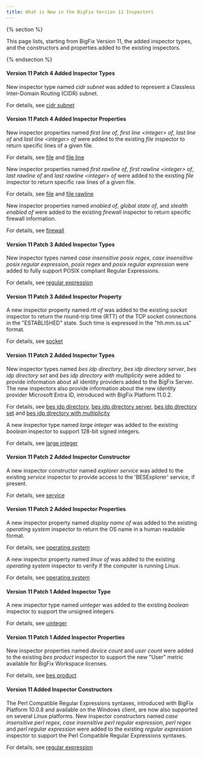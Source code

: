 ```yaml
---
title: What is New in the BigFix Version 11 Inspectors
---
```


{% section %}

This page lists, starting from BigFix Version 11, the added inspector types, and the constructors and properties added to the existing inspectors.

{% endsection %}

#### Version 11 Patch 4 Added Inspector Types

New inspector type named *cidr subnet* was added to represent a Classless Inter-Domain Routing (CIDR) subnet.

For details, see [cidr subnet](https://developer.bigfix.com/relevance/reference/cidr-subnet.html)

#### Version 11 Patch 4 Added Inspector Properties

New inspector properties named *first line of*, *first line &lt;integer&gt; of*, *last line of* and *last line &lt;integer&gt; of* were added to the existing *file* inspector to return specific lines of a given file.

For details, see [file](https://developer.bigfix.com/relevance/reference/file.html) and [file line](https://developer.bigfix.com/relevance/reference/file-line.html)

New inspector properties named *first rawline of*, *first rawline &lt;integer&gt; of*, *last rawline of* and *last rawline &lt;integer&gt; of* were added to the existing *file* inspector to return specific raw lines of a given file.

For details, see [file](https://developer.bigfix.com/relevance/reference/file.html) and [file rawline](https://developer.bigfix.com/relevance/reference/file-rawline.html)

New inspector properties named *enabled of*, *global state of*, and *stealth enabled of* were added to the existing *firewall* inspector to return specific firewall information.

For details, see [firewall](https://developer.bigfix.com/relevance/reference/firewall.html)

#### Version 11 Patch 3 Added Inspector Types

New inspector types named *case insensitive posix regex*, *case insensitive posix regular expression*, *posix regex* and *posix regular expression* were added to fully support POSIX compliant Regular Expressions.

For details, see [regular expression](https://developer.bigfix.com/relevance/reference/regular-expression.html)

#### Version 11 Patch 3 Added Inspector Property

A new inspector property named *rtt of* was added to the existing *socket* inspector to return the round-trip time (RTT) of the TCP socket connections in the "ESTABLISHED" state. Such time is expressed in the "hh.mm.ss.us" format.

For details, see [socket](https://developer.bigfix.com/relevance/reference/socket.html)

#### Version 11 Patch 2 Added Inspector Types

New inspector types named *bes idp directory*, *bes idp directory server*, *bes idp directory set* and *bes idp directory with multiplicity* were added to provide information about all identity providers added to the BigFix Server. The new inspectors also provide information about the new identity provider Microsoft Entra ID, introduced with BigFix Platform 11.0.2.

For details, see [bes idp directory](https://developer.bigfix.com/relevance/reference/bes-idp-directory.html), [bes idp directory server](https://developer.bigfix.com/relevance/reference/bes-idp-directory-server.html), [bes idp directory set](https://developer.bigfix.com/relevance/reference/bes-idp-directory-set.html) and [bes idp directory with multiplicity](https://developer.bigfix.com/relevance/reference/bes-idp-directory-with-multiplicity.html)

A new inspector type named *large integer* was added to the existing *boolean* inspector to support 128-bit signed integers.

For details, see [large integer](https://developer.bigfix.com/relevance/reference/large-integer.html)

#### Version 11 Patch 2 Added Inspector Constructor

A new inspector constructor named *explorer service* was added to the existing *service* inspector to provide access to the 'BESExplorer' service, if present.

For details, see [service](https://developer.bigfix.com/relevance/reference/service.html)

#### Version 11 Patch 2 Added Inspector Properties

A new inspector property named *display name of* was added to the existing *operating system* inspector to return the OS name in a human readable format.

For details, see [operating system](https://developer.bigfix.com/relevance/reference/operating-system.html)

A new inspector property named *linux of* was added to the existing *operating system* inspector to verify if the computer is running Linux.

For details, see [operating system](https://developer.bigfix.com/relevance/reference/operating-system.html)

#### Version 11 Patch 1 Added Inspector Type

A new inspector type named *uinteger* was added to the existing *boolean* inspector to support the unsigned integers.

For details, see [uinteger](https://developer.bigfix.com/relevance/reference/uinteger.html)

#### Version 11 Patch 1 Added Inspector Properties

New inspector properties named *device count* and *user count* were added to the existing *bes product* inspector to support the new "User" metric available for BigFix Workspace licenses.

For details, see [bes product](https://developer.bigfix.com/relevance/reference/bes-product.html)

#### Version 11 Added Inspector Constructors

The Perl Compatible Regular Expressions syntaxes, introduced with BigFix Platform 10.0.8 and available on the Windows client, are now also supported on several Linux platforms.
New inspector constructors named *case insensitive perl regex*, *case insensitive perl regular expression*, *perl regex* and *perl regular expression* were added to the existing *regular expression* inspector to support the Perl Compatible Regular Expressions syntaxes.

For details, see [regular expression](https://developer.bigfix.com/relevance/reference/regular-expression.html)

